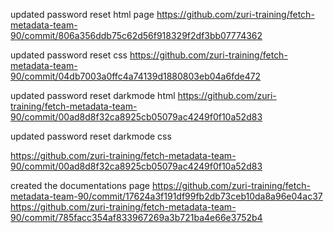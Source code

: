 updated password reset html page 
https://github.com/zuri-training/fetch-metadata-team-90/commit/806a356ddb75c62d56f918329f2df3bb07774362

updated password reset css 
https://github.com/zuri-training/fetch-metadata-team-90/commit/04db7003a0ffc4a74139d1880803eb04a6fde472

updated password reset darkmode html 
https://github.com/zuri-training/fetch-metadata-team-90/commit/00ad8d8f32ca8925cb05079ac4249f0f10a52d83

updated  password reset darkmode css 

https://github.com/zuri-training/fetch-metadata-team-90/commit/00ad8d8f32ca8925cb05079ac4249f0f10a52d83

created the documentations page 
https://github.com/zuri-training/fetch-metadata-team-90/commit/17624a3f191df99fb2db73ceb10da8a96e04ac37 
https://github.com/zuri-training/fetch-metadata-team-90/commit/785facc354af833967269a3b721ba4e66e3752b4
